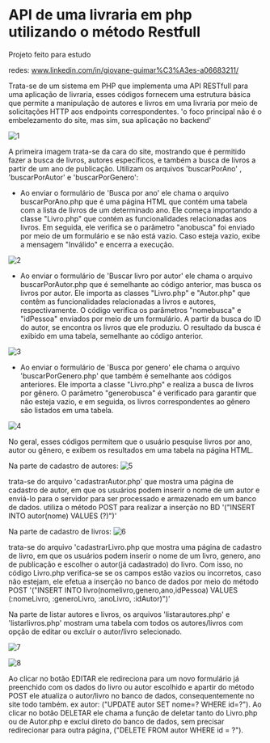 # API de uma livraria em php utilizando o método Restfull
Projeto feito para estudo

redes: www.linkedin.com/in/giovane-guimar%C3%A3es-a06683211/


  Trata-se de um sistema em PHP que implementa uma API RESTfull para uma aplicação de livraria, esses códigos fornecem uma estrutura básica que permite a manipulação de autores e livros em uma livraria por meio de solicitações HTTP aos endpoints correspondentes.
  'o foco principal não é o embelezamento do site, mas sim, sua aplicação no backend'
  
![1](https://github.com/GiovaneGuimaraes/API-php-metodoRestfull/assets/133304083/5b27050f-a5f0-46f1-b62a-fe7f70a62c72)

  A primeira imagem trata-se da cara do site, mostrando que é permitido fazer a busca de livros, autores específicos, e também a busca de livros a partir de um ano de publicação. Utilizam os arquivos 'buscarPorAno' , 'buscarPorAutor' e 'buscarPorGenero': 
- Ao enviar o formulário de 'Busca por ano' ele chama o arquivo buscarPorAno.php que é uma página HTML que contém uma tabela com a lista de livros de um determinado ano. Ele começa importando a classe "Livro.php" que contém as funcionalidades relacionadas aos livros. Em seguida, ele verifica se o parâmetro "anobusca" foi enviado por meio de um formulário e se não está vazio. Caso esteja vazio, exibe a mensagem "Inválido" e encerra a execução.
  
![2](https://github.com/GiovaneGuimaraes/API-php-metodoRestfull/assets/133304083/536bdabe-11d3-4d5d-8753-139f5aa0b3dd)

- Ao enviar o formulário de 'Buscar livro por autor' ele chama o arquivo buscarPorAutor.php que é semelhante ao código anterior, mas busca os livros por autor. Ele importa as classes "Livro.php" e "Autor.php" que contêm as funcionalidades relacionadas a livros e autores, respectivamente. O código verifica os parâmetros "nomebusca" e "idPessoa" enviados por meio de um formulário. A partir da busca do ID do autor, se encontra os livros que ele produziu. O resultado da busca é exibido em uma tabela, semelhante ao código anterior.
  
![3](https://github.com/GiovaneGuimaraes/API-php-metodoRestfull/assets/133304083/a936dda5-33ab-4040-ac25-51ebad9b8efb)

- Ao enviar o formulário de 'Busca por genero' ele chama o arquivo 'buscarPorGenero.php' que também é semelhante aos códigos anteriores. Ele importa a classe "Livro.php" e realiza a busca de livros por gênero. O parâmetro "generobusca" é verificado para garantir que não esteja vazio, e em seguida, os livros correspondentes ao gênero são listados em uma tabela.
  
![4](https://github.com/GiovaneGuimaraes/API-php-metodoRestfull/assets/133304083/049b30da-a2ec-45ca-b387-1a3426f6dd31)

No geral, esses códigos permitem que o usuário pesquise livros por ano, autor ou gênero, e exibem os resultados em uma tabela na página HTML.

  Na parte de cadastro de autores: 
 ![5](https://github.com/GiovaneGuimaraes/API-php-metodoRestfull/assets/133304083/e9f65f27-aea2-434d-87d8-3c352320f174)
 
 trata-se do arquivo 'cadastrarAutor.php' que mostra uma página de cadastro de autor, em que os usuários podem inserir o nome de um autor e enviá-lo para o servidor para ser processado e armazenado em um banco de dados. utiliza o método POST para realizar a inserção no BD '("INSERT INTO autor(nome) VALUES (?)")'

  Na parte de cadastro de livros: 
  ![6](https://github.com/GiovaneGuimaraes/API-php-metodoRestfull/assets/133304083/bd6e6556-edb6-466e-8ea7-8057eab09143)

  trata-se do arquivo 'cadastrarLivro.php que mostra uma página de cadastro de livro, em que os usuários podem inserir o nome de um livro, genero, ano de publicação e escolher o autor(já cadastrado) do livro. Com isso, no código Livro.php verifica-se se os campos estão vazios ou incorretos, caso não estejam, ele efetua a inserção no banco de dados por meio do método POST '("INSERT INTO livro(nomelivro,genero,ano,idPessoa) VALUES (:nomeLivro, :generoLivro, :anoLivro, :idAutor)")'

  Na parte de listar autores e livros, os arquivos 'listarautores.php' e 'listarlivros.php' mostram uma tabela com todos os autores/livros com opção de editar ou excluir o autor/livro selecionado. 
  
![7](https://github.com/GiovaneGuimaraes/API-php-metodoRestfull/assets/133304083/e74164c9-6a75-40ae-ad18-241a8148759e)

![8](https://github.com/GiovaneGuimaraes/API-php-metodoRestfull/assets/133304083/7f1c8fd1-9f91-40e0-a724-1efe5cf2208e)

Ao clicar no botão EDITAR ele redireciona para um novo formulário já preenchido com os dados do livro ou autor escolhido e apartir do método POST ele atualiza o autor/livro no banco de dados, consequentemente no site todo também. ex autor: ("UPDATE autor SET nome=? WHERE id=?").
Ao clicar no botão DELETAR ele chama a função de deletar tanto do Livro.php ou de Autor.php e exclui direto do banco de dados, sem precisar redirecionar para outra página, ("DELETE FROM autor WHERE id = ?").


 
